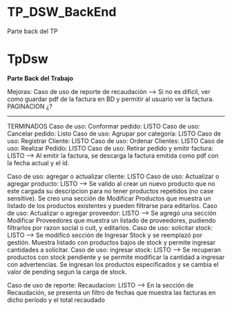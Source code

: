 # TP_DSW_BackEnd
Parte back del TP

# TpDsw

**Parte Back del Trabajo**

Mejoras: 
Caso de uso de reporte de recaudación --> Si no es dificil, ver como guardar pdf de la factura en BD y permitir al usuario ver la factura.
PAGINACION ¿?

--------------

TERMINADOS
Caso de uso: Conformar pedido: LISTO
Caso de uso: Cancelar pedido: Listo 
Caso de uso: Agrupar por categoría: LISTO
Caso de uso: Registrar Cliente: LISTO
Caso de uso: Ordenar Clientes: LISTO
Caso de uso: Realizar Pedido: LISTO
Caso de uso: Retirar pedido y emitir factura: LISTO --> Al emitir la factura, se descarga la factura emitida como pdf con la fecha actual y el id.

Caso de uso: agregar o actualizar cliente: LISTO
Caso de uso: Actualizar o agregar producto: LISTO --> Se valido al crear un nuevo producto que no este cargada su descripcion para no tener productos repetidos (no case sensitive). Se creo una sección de Modificar Productos que muestra un listado de los productos existentes y pueden filtrarse para editarlos.
Caso de uso: Actualizar o agregar proveedor: LISTO --> Se agregó una sección Modificar Proveedores que muestra un listado de proveedores, pudiendo filtrarlos por razon social o cuit, y editarlos.
Caso de uso: solicitar stock: LISTO --> Se modificó sección de Ingresar Stock y se reemplazó por gestión. Muestra listado con productos bajos de stock y permite ingresar cantidades a solicitar.
Caso de uso: ingresar stock: LISTO --> Se recuperan productos con stock pendiente y se permite modificar la cantidad a ingresar con advertencias. Se ingresan los productos especificados y se cambia el valor de pending segun la carga de stock.


Caso de uso de reporte: Recaudacion: LISTO --> En la sección de Recaudación, se presenta un filtro de fechas que muestra las facturas en dicho período y el total recaudado
